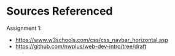 # Sources Referenced

Assignment 1:

- https://www.w3schools.com/css/css_navbar_horizontal.asp
- https://github.com/nwplus/web-dev-intro/tree/draft
